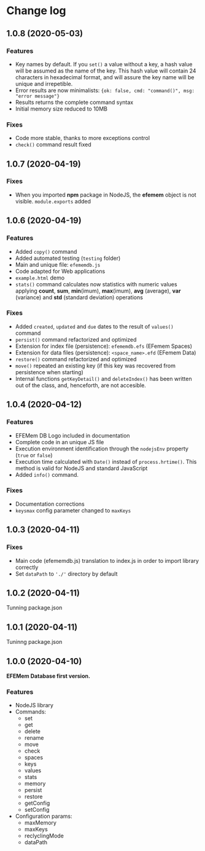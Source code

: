 # Change log

## 1.0.8 (2020-05-03)

### Features

- Key names by default. If you `set()` a value without a key, a hash value will be assumed as the name of the key. This hash value will contain 24 characters in hexadecimal format, and will assure the key name will be unique and irrepetible.
- Error results are now minimalists: `{ok: false, cmd: "command()", msg: "error message"}`
- Results returns the complete command syntax
- Initial memory size reduced to 10MB



### Fixes

- Code more stable, thanks to more exceptions control
- `check()` command result fixed



## 1.0.7 (2020-04-19)

### Fixes

- When you imported **npm** package in NodeJS, the **efemem** object is not visible. `module.exports` added



## 1.0.6 (2020-04-19)

### Features

- Added `copy()` command
- Added automated testing (`testing` folder)
- Main and unique file: `efememdb.js`
- Code adapted for Web applications
- `example.html` demo
- `stats()` command calculates now statistics with numeric values applying **count**, **sum**, **min**(imum), **max**(imum), **avg** (average), **var** (variance) and **std** (standard deviation) operations



### Fixes

- Added `created`, `updated` and `due` dates to the result of `values()` command
-  `persist()` command refactorized and optimized
- Extension for index file (persistence): `efememdb.efs` (EFemem Spaces)
- Extension for data files (persistence): `<space_name>.efd` (EFemem Data)
- `restore()` command refactorized and optimized
- `move()` repeated an existing key (if this key was recovered from persistence when starting)
- Internal functions `getKeyDetail()` and `deleteIndex()` has been written out of the class, and, henceforth, are not accesible.



## 1.0.4 (2020-04-12)

### Features

- EFEMem DB Logo included in documentation
- Complete code in an unique JS file
- Execution environment identification through the `nodejsEnv` property (`true` or `false`)
- Execution time calculated with `Date()` instead of `process.hrtime()`. This method is valid for NodeJS and standard JavaScript
- Added `info()` command. 



### Fixes

- Documentation corrections
- `keysmax` config parameter changed to `maxKeys`



## 1.0.3 (2020-04-11)

### Fixes

- Main code (efememdb.js) translation to index.js in order to import library correctly
- Set `dataPath` to `'./'` directory by default



## 1.0.2 (2020-04-11)

Tunning package.json



## 1.0.1 (2020-04-11)

Tuninng package.json



## 1.0.0 (2020-04-10)

**EFEMem Database first version.**

### Features

- NodeJS library
- Commands:
  - set
  - get
  - delete
  - rename
  - move
  - check
  - spaces
  - keys
  - values
  - stats
  - memory
  - persist
  - restore
  - getConfig
  - setConfig
- Configuration params:
  - maxMemory
  - maxKeys
  - reclyclingMode
  - dataPath

